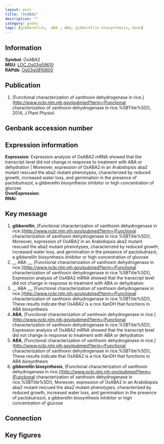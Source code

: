 ```yaml
---
layout: post
title: "OsABA2"
description: ""
category: genes
tags: [gibberellin,  ABA , ABA, gibberellin biosynthesis, Gene]
---
```


## Information
__Symbol__: OsABA2  
__MSU__: [LOC_Os03g59610](http://rice.plantbiology.msu.edu/cgi-bin/ORF_infopage.cgi?orf=LOC_Os03g59610)  
__RAPdb__: [Os03g0810800](http://rapdb.dna.affrc.go.jp/viewer/gbrowse_details/irgsp1?name=Os03g0810800)  

## Publication
1. [Functional characterization of xanthoxin dehydrogenase in rice.](http://www.ncbi.nlm.nih.gov/pubmed?term=(Functional characterization of xanthoxin dehydrogenase in rice.%5BTitle%5D)), 2014, J Plant Physiol.

## Genbank accession number

## Expression information
__Expression__: Expression analysis of OsABA2 mRNA showed that the transcript level did not change in response to treatment with ABA or dehydration |  Moreover, expression of OsABA2 in an Arabidopsis aba2 mutant rescued the aba2 mutant phenotypes, characterized by reduced growth, increased water loss, and germination in the presence of paclobutrazol, a gibberellin biosynthesis inhibitor or high concentration of glucose  
__OverExpression__:  
__RNAi__:  

## Key message
1. __gibberellin__, [Functional characterization of xanthoxin dehydrogenase in rice.](http://www.ncbi.nlm.nih.gov/pubmed?term=(Functional characterization of xanthoxin dehydrogenase in rice.%5BTitle%5D)),  Moreover, expression of OsABA2 in an Arabidopsis aba2 mutant rescued the aba2 mutant phenotypes, characterized by reduced growth, increased water loss, and germination in the presence of paclobutrazol, a gibberellin biosynthesis inhibitor or high concentration of glucose
2. __ ABA __, [Functional characterization of xanthoxin dehydrogenase in rice.](http://www.ncbi.nlm.nih.gov/pubmed?term=(Functional characterization of xanthoxin dehydrogenase in rice.%5BTitle%5D)),  Expression analysis of OsABA2 mRNA showed that the transcript level did not change in response to treatment with ABA or dehydration
3. __ ABA __, [Functional characterization of xanthoxin dehydrogenase in rice.](http://www.ncbi.nlm.nih.gov/pubmed?term=(Functional characterization of xanthoxin dehydrogenase in rice.%5BTitle%5D)),  These results indicate that OsABA2 is a rice XanDH that functions in ABA biosynthesis
4. __ABA__, [Functional characterization of xanthoxin dehydrogenase in rice.](http://www.ncbi.nlm.nih.gov/pubmed?term=(Functional characterization of xanthoxin dehydrogenase in rice.%5BTitle%5D)),  Expression analysis of OsABA2 mRNA showed that the transcript level did not change in response to treatment with ABA or dehydration
5. __ABA__, [Functional characterization of xanthoxin dehydrogenase in rice.](http://www.ncbi.nlm.nih.gov/pubmed?term=(Functional characterization of xanthoxin dehydrogenase in rice.%5BTitle%5D)),  These results indicate that OsABA2 is a rice XanDH that functions in ABA biosynthesis
6. __gibberellin biosynthesis__, [Functional characterization of xanthoxin dehydrogenase in rice.](http://www.ncbi.nlm.nih.gov/pubmed?term=(Functional characterization of xanthoxin dehydrogenase in rice.%5BTitle%5D)),  Moreover, expression of OsABA2 in an Arabidopsis aba2 mutant rescued the aba2 mutant phenotypes, characterized by reduced growth, increased water loss, and germination in the presence of paclobutrazol, a gibberellin biosynthesis inhibitor or high concentration of glucose

## Connection

## Key figures


